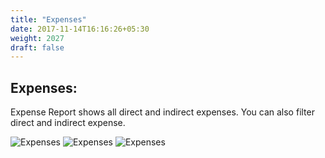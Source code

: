 ```yaml
---
title: "Expenses"
date: 2017-11-14T16:16:26+05:30
weight: 2027
draft: false
---
```


## Expenses: 

Expense Report shows all direct and indirect expenses. You can also filter direct and indirect expense.

![Expenses](../../../images/ios/28_expenses.png "Expenses")
![Expenses](../../../images/ios/28_1_expenses.png "Expenses")
![Expenses](../../../images/ios/28_2_expenses.png "Expenses")